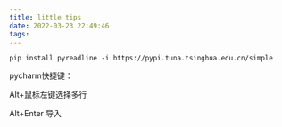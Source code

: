 ```yaml
---
title: little tips
date: 2022-03-23 22:49:46
tags:
---
```




`pip install pyreadline -i https://pypi.tuna.tsinghua.edu.cn/simple`

pycharm快捷键：

Alt+鼠标左键选择多行

Alt+Enter 导入
